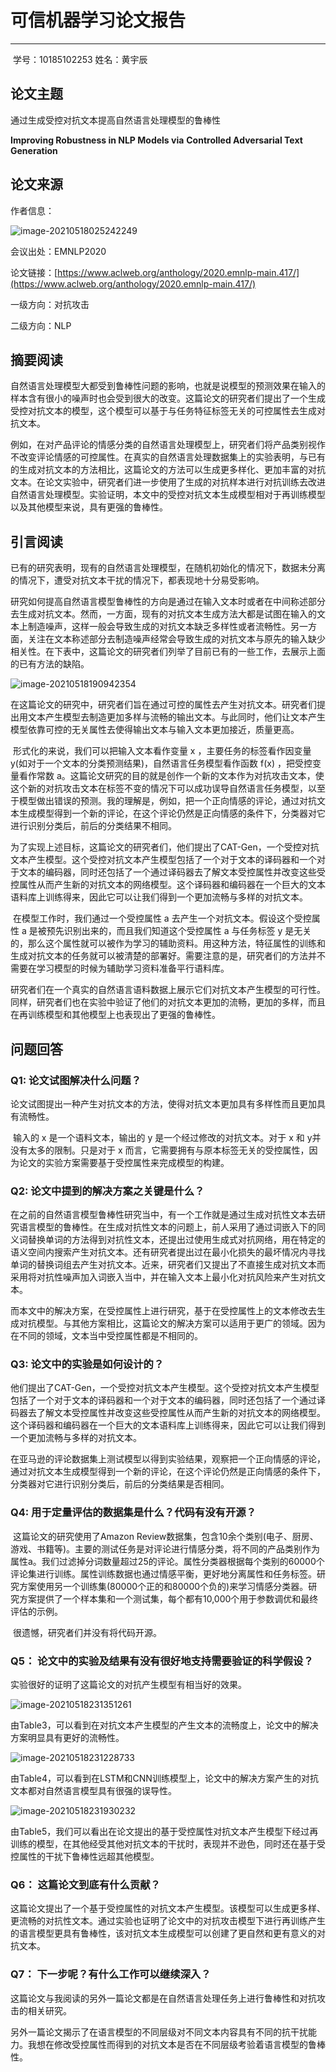 # 可信机器学习论文报告

------

​																						学号：10185102253   姓名：黄宇辰

## 论文主题

通过生成受控对抗文本提高自然语言处理模型的鲁棒性

 **Improving Robustness in NLP Models via** **Controlled Adversarial Text Generation**

## 论文来源

作者信息：

![image-20210518025242249](C:\Users\Administrator\AppData\Roaming\Typora\typora-user-images\image-20210518025242249.png)

会议出处：EMNLP2020

论文链接：[https://www.aclweb.org/anthology/2020.emnlp-main.417/](https://www.aclweb.org/anthology/2020.emnlp-main.417/)

一级方向：对抗攻击

二级方向：NLP



## 摘要阅读

​		自然语言处理模型大都受到鲁棒性问题的影响，也就是说模型的预测效果在输入的样本含有很小的噪声时也会受到很大的改变。这篇论文的研究者们提出了一个生成受控对抗文本的模型，这个模型可以基于与任务特征标签无关的可控属性去生成对抗文本。

​		例如，在对产品评论的情感分类的自然语言处理模型上，研究者们将产品类别视作不改变评论情感的可控属性。在真实的自然语言处理数据集上的实验表明，与已有的生成对抗文本的方法相比，这篇论文的方法可以生成更多样化、更加丰富的对抗文本。在论文实验中，研究者们进一步使用了生成的对抗样本进行对抗训练去改进自然语言处理模型。实验证明，本文中的受控对抗文本生成模型相对于再训练模型以及其他模型来说，具有更强的鲁棒性。



## 引言阅读

​		已有的研究表明，现有的自然语言处理模型，在随机初始化的情况下，数据未分离的情况下，遭受对抗文本干扰的情况下，都表现地十分易受影响。

​		研究如何提高自然语言模型鲁棒性的方向是通过在输入文本时或者在中间称述部分去生成对抗文本。然而，一方面，现有的对抗文本生成方法大都是试图在输入的文本上制造噪声，这样一般会导致生成的对抗文本缺乏多样性或者流畅性。另一方面，关注在文本称述部分去制造噪声经常会导致生成的对抗文本与原先的输入缺少相关性。在下表中，这篇论文的研究者们列举了目前已有的一些工作，去展示上面的已有方法的缺陷。

![image-20210518190942354](C:\Users\Administrator\AppData\Roaming\Typora\typora-user-images\image-20210518190942354.png)

​		在这篇论文的研究中，研究者们旨在通过可控的属性去产生对抗文本。研究者们提出用文本产生模型去制造更加多样与流畅的输出文本。与此同时，他们让文本产生模型依靠可控的无关属性去使得输出文本与输入文本更加接近，质量更高。

​		形式化的来说，我们可以把输入文本看作变量 x ，主要任务的标签看作因变量 y(如对于一个文本的分类预测结果)，自然语言任务模型看作函数 f(x) ，把受控变量看作常数 a。这篇论文研究的目的就是创作一个新的文本作为对抗攻击文本，使这个新的对抗攻击文本在标签不变的情况下可以成功误导自然语言任务模型，以至于模型做出错误的预测。我的理解是，例如，把一个正向情感的评论，通过对抗文本生成模型得到一个新的评论，在这个评论仍然是正向情感的条件下，分类器对它进行识别分类后，前后的分类结果不相同。

​		为了实现上述目标，这篇论文的研究者们，他们提出了CAT-Gen，一个受控对抗文本产生模型。这个受控对抗文本产生模型包括了一个对于文本的译码器和一个对于文本的编码器，同时还包括了一个通过译码器去了解文本受控属性并改变这些受控属性从而产生新的对抗文本的网络模型。这个译码器和编码器在一个巨大的文本语料库上训练得来，因此它可以让我们得到一个更加流畅与多样的对抗文本。

​		在模型工作时，我们通过一个受控属性 a 去产生一个对抗文本。假设这个受控属性 a 是被预先识别出来的，而且我们知道这个受控属性 a 与任务标签 y 是无关的，那么这个属性就可以被作为学习的辅助资料。用这种方法，特征属性的训练和生成对抗文本的任务就可以被清楚的部署好。需要注意的是，研究者们的方法并不需要在学习模型的时候为辅助学习资料准备平行语料库。

​		研究者们在一个真实的自然语言语料数据上展示它们对抗文本产生模型的可行性。同样，研究者们也在实验中验证了他们的对抗文本更加的流畅，更加的多样，而且在再训练模型和其他模型上也表现出了更强的鲁棒性。



## 问题回答

### Q1:	论文试图解决什么问题？

​		论文试图提出一种产生对抗文本的方法，使得对抗文本更加具有多样性而且更加具有流畅性。

​		输入的 x 是一个语料文本，输出的 y 是一个经过修改的对抗文本。对于 x 和 y并没有太多的限制。只是对于 x 而言，它需要拥有与原本标签无关的受控属性，因为论文的实验方案需要基于受控属性来完成模型的构建。

### Q2:	论文中提到的解决方案之关键是什么？

​		在之前的自然语言模型鲁棒性研究当中，有一个工作就是通过生成对抗性文本去研究语言模型的鲁棒性。在生成对抗性文本的问题上，前人采用了通过词嵌入下的同义词替换单词的方法得到对抗性文本，还提出过使用生成式对抗网络，用在特定的语义空间内搜索产生对抗文本。还有研究者提出过在最小化损失的最坏情况内寻找单词的替换词组去产生对抗文本。近来，研究者们又提出了不直接生成对抗文本而采用将对抗性噪声加入词嵌入当中，并在输入文本上最小化对抗风险来产生对抗文本。

​		而本文中的解决方案，在受控属性上进行研究，基于在受控属性上的文本修改去生成对抗模型。与其他方案相比，这篇论文的解决方案可以适用于更广的领域。因为在不同的领域，文本当中受控属性都是不相同的。

### Q3:	论文中的实验是如何设计的？

​		他们提出了CAT-Gen，一个受控对抗文本产生模型。这个受控对抗文本产生模型包括了一个对于文本的译码器和一个对于文本的编码器，同时还包括了一个通过译码器去了解文本受控属性并改变这些受控属性从而产生新的对抗文本的网络模型。这个译码器和编码器在一个巨大的文本语料库上训练得来，因此它可以让我们得到一个更加流畅与多样的对抗文本。

​		在亚马逊的评论数据集上测试模型以得到实验结果，观察把一个正向情感的评论，通过对抗文本生成模型得到一个新的评论，在这个评论仍然是正向情感的条件下，分类器对它进行识别分类后，前后的分类结果是否相同。

### Q4:	用于定量评估的数据集是什么？代码有没有开源？

​		这篇论文的研究使用了Amazon Review数据集，包含10余个类别(电子、厨房、游戏、书籍等)。主要的测试任务是对评论进行情感分类，将不同的产品类别作为属性a。我们过滤掉分词数量超过25的评论。属性分类器根据每个类别的60000个评论集进行训练。属性训练数据也通过情感平衡，更好地分离属性和任务标签。研究方案使用另一个训练集(80000个正的和80000个负的)来学习情感分类器。研究方案提供了一个样本集和一个测试集，每个都有10,000个用于参数调优和最终评估的示例。

​		很遗憾，研究者们并没有将代码开源。

### Q5： 论文中的实验及结果有没有很好地支持需要验证的科学假设？

实验很好的证明了这篇论文的对抗产生模型有相当好的效果。

![image-20210518231351261](C:\Users\Administrator\AppData\Roaming\Typora\typora-user-images\image-20210518231351261.png)

由Table3，可以看到在对抗文本产生模型的产生文本的流畅度上，论文中的解决方案明显具有更好的流畅性。

![image-20210518231228733](C:\Users\Administrator\AppData\Roaming\Typora\typora-user-images\image-20210518231228733.png)

由Table4，可以看到在LSTM和CNN训练模型上，论文中的解决方案产生的对抗文本都对自然语言模型具有很强的误导性。

![image-20210518231930232](C:\Users\Administrator\AppData\Roaming\Typora\typora-user-images\image-20210518231930232.png)

由Table5，我们可以看出在论文提出的基于受控属性对抗文本产生模型下经过再训练的模型，在其他经受其他对抗文本的干扰时，表现并不逊色，同时还在基于受控属性的干扰下鲁棒性远超其他模型。

### Q6： 这篇论文到底有什么贡献？

​		这篇论文提出了一个基于受控属性的对抗文本产生模型。该模型可以生成更多样、更流畅的对抗性文本。通过实验也证明了论文中的对抗攻击模型下进行再训练产生的语言模型更具有鲁棒性，该对抗文本生成模型可以创建了更自然和更有意义的对抗文本。

### Q7： 下一步呢？有什么工作可以继续深入？

​		这篇论文与我阅读的另外一篇论文都是在自然语言处理任务上进行鲁棒性和对抗攻击的相关研究。

另外一篇论文揭示了在语言模型的不同层级对不同文本内容具有不同的抗干扰能力。我想在修改受控属性而得到的对抗文本是否在不同层级考验着语言模型的鲁棒性。